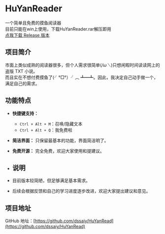 # HuYanReader
一个简单且免费的摸鱼阅读器  
目前只能在win上使用，下载HuYanReader.rar解压即用  
[点我下载 Release 版本](https://github.com/dssaiy/HuYanReader/releases/tag/v0.0.1)

## 项目简介

市面上类似成熟的阅读器很多，但个人需求很简单(*/ω＼*)只想闲暇时间读读网上的盗版 TXT 小说。  
而且实在不想付费摸鱼了(╯°□°）╯︵ ┻━┻。因此，我决定自己动手做一个，满足自己的需求。

## 功能特点

- **快捷键支持：**
  - `Ctrl + Alt + M`：召唤/隐藏文本
  - `Ctrl + Alt + Q`：我免费啦

- **简洁界面：** 只保留最基本的功能，界面简洁明了。

- **免费开源：** 完全免费，欢迎大家使用和提建议。

- ## 说明

- 目前版本较简陋，但足够满足基本需求。

- 后续会根据反馈和自己的学习进度逐步改进，欢迎大家提出建议和意见。

## 项目地址

GitHub 地址：[https://github.com/dssaiy/HuYanRead](https://github.com/dssaiy/HuYanRead)

